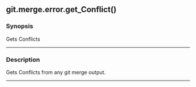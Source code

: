 git.merge.error.get_Conflict()
------------------------------

### Synopsis
Gets Conflicts

---

### Description

Gets Conflicts from any git merge output.

---
